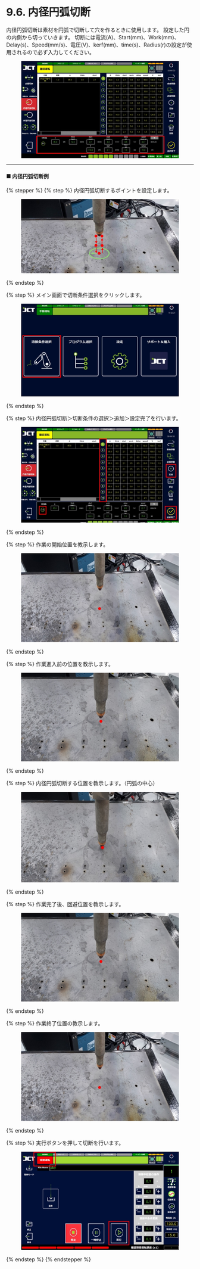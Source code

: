 # 9.6. 内径円弧切断

内径円弧切断は素材を円弧で切断して穴を作るときに使用します。
設定した円の内側から切っていきます。
切断には電流(A)、Start(mm)、Work(mm)、Delay(s)、Speed(mm/s)、電圧(V)、kerf(mm)、time(s)、Radius(r)の設定が使用されるので必ず入力してください。

<figure><img src="../img/chapter9/section9.6.1.jpg" alt=""><figcaption></figcaption></figure>

***

#### ■ 内径円弧切断例

{% stepper %}
{% step %}
内径円弧切断するポイントを設定します。

<figure><img src="../img/chapter9/section9.6.2.jpg" alt=""><figcaption></figcaption></figure>
{% endstep %}

{% step %}
メイン画面で切断条件選択をクリックします。

<figure><img src="../img/chapter9/section9.6.3.jpg" alt=""><figcaption></figcaption></figure>
{% endstep %}

{% step %}
内径円弧切断＞切断条件の選択＞追加＞設定完了を行います。

<figure><img src="../img/chapter9/section9.6.4.jpg" alt=""><figcaption></figcaption></figure>
{% endstep %}

{% step %}
作業の開始位置を教示します。

<figure><img src="../img/chapter9/section9.6.5.jpg" alt=""><figcaption></figcaption></figure>
{% endstep %}

{% step %}
作業進入前の位置を教示します。

<figure><img src="../img/chapter9/section9.6.6.jpg" alt=""><figcaption></figcaption></figure>
{% endstep %}

{% step %}
内径円弧切断する位置を教示します。（円弧の中心）

<figure><img src="../img/chapter9/section9.6.7.jpg" alt=""><figcaption></figcaption></figure>
{% endstep %}

{% step %}
作業完了後、回避位置を教示します。

<figure><img src="../img/chapter9/section9.6.8.jpg" alt=""><figcaption></figcaption></figure>
{% endstep %}

{% step %}
作業終了位置の教示します。

<figure><img src="../img/chapter9/section9.6.9.jpg" alt=""><figcaption></figcaption></figure>
{% endstep %}

{% step %}
実行ボタンを押して切断を行います。

<figure><img src="../img/chapter9/section9.6.10.jpg" alt=""><figcaption></figcaption></figure>
{% endstep %}
{% endstepper %}
